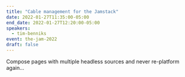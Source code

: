 ```yaml
---
title: "Cable management for the Jamstack"
date: 2022-01-27T11:35:00-05:00
end_date: 2022-01-27T12:20:00-05:00
speakers:
  - tim-benniks
event: the-jam-2022
draft: false
---
```


Compose pages with multiple headless sources and never re-platform again…
